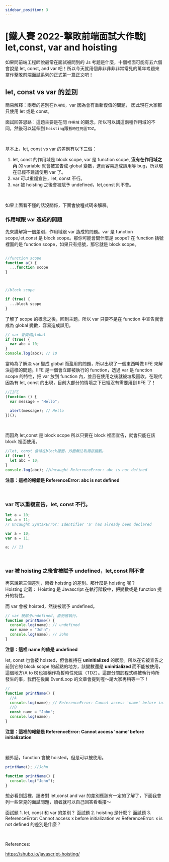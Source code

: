 ```yaml
---
sidebar_position: 3
---
```


# [鐵人賽 2022-擊敗前端面試大作戰] let,const, var and hoisting

如果問前端工程師說最常在面試被問到的 Js 考題是什麼，十個裡面可能有五六個會說是 let, const, and var 吧！所以今天就用個非非非非非常常見的萬年考題來當作擊敗前端面試系列的正式第一篇正文吧！

## let, const vs var 的差別

簡易解釋：兩者的差別在`作用域`，var 因為會有重新復值的問題， 因此現在大家都只使用 let 或是 const。

面試回答思路：這題主要是在問 `作用域` 的觀念，所以可以講這兩種作用域的不同，然後可以延伸到 `hoisting`跟`暫時性死區TDZ`。

&nbsp;

基本上，let, const vs var 的差別有以下三個：

1. let, const 的作用域是 block scope, var 是 function scope, **沒有在作用域之內** 的 variable 就會被宣告成 global 變數，進而容易造成誤用等 bug，所以現在已經不建議使用 var 了。
2. var 可以重複宣告，let, const 不行。
3. var 被 hoisting 之後會被賦予 undefined，let,const 則不會。

&nbsp;

如果上面看不懂的話沒關係，下面會放程式碼來解釋。

### 作用域跟 var 造成的問題

先來講解第一個差別，作用域跟 var 造成的問題。var 是 function scope,let,const 是 block scope。那你可能會問什麼是 scope? 在 function 括號裡面的是 function scope，如果只有括號，那它就是 block scope。

```js

//function scope
function a() {
  ...function scope
}



//block scope

if (true) {
  ...block scope
}

```

了解了 scope 的概念之後，回到主題。所以 var 只要不是在 function 中宣告就會成為 global 變數，容易造成誤用。

```js
// var 會變成global
if (true) {
  var abc = 10;
}
console.log(abc); // 10
```

當時為了解決 var 變成 global 而濫用的問題，所以出現了一個東西叫做 IIFE 來解決這樣的問題。IIFE 是一個會立即被執行的 function，透過 var 是 function scope 的特性，把 var 放到 function 內，並且在使用之後就被垃圾回收。在現代因為有 let, const 的出現，目前大部分的情境之下已經沒有需要用到 IIFE 了！

```js
//IIFE
(function () {
  var message = "Hello";

  alert(message); // Hello
})();
```

&nbsp;

而因為 let,const 是 block scope 所以只要在 block 裡面宣告，就會只能在該 block 裡面使用。

```js
//let, const 會待在block裡面，外面無法取用該變數。
if (true) {
  let abc = 10;
}
console.log(abc); //Uncaught ReferenceError: abc is not defined
```

**注意：這裡的報錯是 ReferenceError: abc is not defined**

&nbsp;

### var 可以重複宣告，let, const 不行。

```js
let a = 10;
let a = 11;
// Uncaught SyntaxError: Identifier 'a' has already been declared

var a = 10;
var a = 11;

a; // 11
```

&nbsp;

### var 被 hoisting 之後會被賦予 undefined，let,const 則不會

再來說第三個差別，兩者 hoisting 的差別。那什麼是 hoisting 呢？  
Hoisting 定義： Hoisting 是 Javascript 在執行階段中，把變數或是 function 提升的特性。

而 var 會被 hoisted，然後被賦予 undefined。

```js
// var 被賦予undefined, 直到被執行。
function printName() {
  console.log(name); // undefined
  var name = "John";
  console.log(name); // John
}
```

**注意：這裡 name 的值是 undefined**

let, const 也會被 hoisted，但會維持在 **uninitialized** 的狀態。所以在它被宣告之前到它的 block scope 的起點的地方，該變數還是 **uninitialized** 而不能被使用，這個地方(A to B)也被稱作為暫時性死區（TDZ）。這部分關於程式碼被執行時所發生的事，我們在後面 EventLoop 的文章會提到喔～請大家再稍等一下！

```js
//
function printName() {
  //A
  console.log(name); // ReferenceError: Cannot access 'name' before initialization
  //B
  const name = "John";
  console.log(name);
}
```

**注意：這裡的報錯是 ReferenceError: Cannot access 'name' before initialization**

&nbsp;

題外話，function 會被 hoisted，但是可以被使用。

```js
printName(); //John

function printName() {
  console.log("John");
}
```

想必看到這裡，讀者對 let,const and var 的差別應該有一定的了解了，下面我會列一些常見的面試問題，讀者就可以自己回答看看摟～

面試題 1. let, const 和 var 的差別？
面試題 2. hoisting 是什麼？
面試題 3. ReferenceError: Cannot access x before initialization vs ReferenceError: x is not defined 的差別是什麼？

&nbsp;

References:

https://shubo.io/javascript-hoisting/
